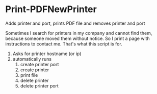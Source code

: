 # Print-PDFNewPrinter
Adds printer and port, prints PDF file and removes printer and port

Sometimes I search for printers in my company and cannot find them, because someone moved them without notice. So I print a page with instructions to contact me. That's what this script is for.

1. Asks for printer hostname (or ip)
2. automatically runs
   1. create printer port
   2. create printer
   3. print file 
   4. delete printer
   5. delete printer port
   

